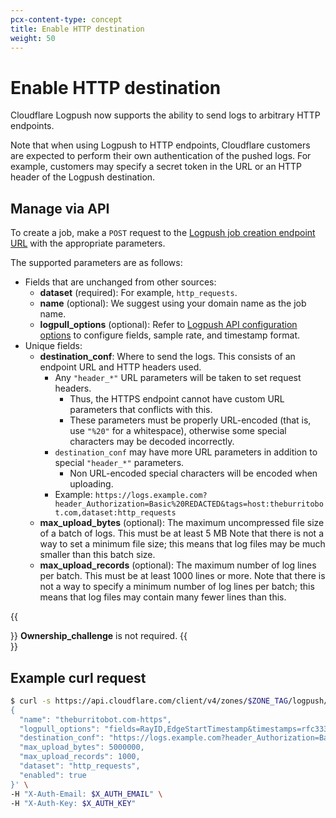 ```yaml
---
pcx-content-type: concept
title: Enable HTTP destination 
weight: 50
---
```


# Enable HTTP destination

Cloudflare Logpush now supports the ability to send logs to arbitrary HTTP endpoints.

Note that when using Logpush to HTTP endpoints, Cloudflare customers are expected to perform their own authentication of the pushed logs. For example, customers may specify a secret token in the URL or an HTTP header of the Logpush destination.

## Manage via API

To create a job, make a `POST` request to the [Logpush job creation endpoint URL](/logs/reference/logpush-api-configuration/) with the appropriate parameters.

The supported parameters are as follows:

- Fields that are unchanged from other sources:
    - **dataset** (required): For example, `http_requests`.
    - **name** (optional): We suggest using your domain name as the job name.
    - **logpull_options** (optional): Refer to [Logpush API configuration options](/logs/reference/logpush-api-configuration/#options) to configure fields, sample rate, and timestamp format.
- Unique fields: 
    - **destination_conf**: Where to send the logs. This consists of an endpoint URL and HTTP headers used.
        - Any `"header_*"` URL parameters will be taken to set request headers.
            - Thus, the HTTPS endpoint cannot have custom URL parameters that conflicts with this.
            - These parameters must be properly URL-encoded (that is, use `"%20"` for a whitespace), otherwise some special characters may be decoded incorrectly.
        - `destination_conf` may have more URL parameters in addition to special `"header_*"` parameters.
            - Non URL-encoded special characters will be encoded when uploading.
        - Example: `https://logs.example.com?header_Authorization=Basic%20REDACTED&tags=host:theburritobot.com,dataset:http_requests`
    - **max_upload_bytes** (optional): The maximum uncompressed file size of a batch of logs. This must be at least 5 MB Note that there is not a way to set a minimum file size; this means that log files may be much smaller than this batch size.
    - **max_upload_records** (optional): The maximum number of log lines per batch. This must be at least 1000 lines or more. Note that there is not a way to specify a minimum number of log lines per batch; this means that log files may contain many fewer lines than this.

{{<Aside type="note" header="Note">}}
**Ownership_challenge** is not required.
{{</Aside>}}


## Example curl request

```bash
$ curl -s https://api.cloudflare.com/client/v4/zones/$ZONE_TAG/logpush/jobs -X POST -d '
{
  "name": "theburritobot.com-https",
  "logpull_options": "fields=RayID,EdgeStartTimestamp&timestamps=rfc3339",
  "destination_conf": "https://logs.example.com?header_Authorization=Basic%20REDACTED&tags=host:theburritobot.com,dataset:http_requests",
  "max_upload_bytes": 5000000,
  "max_upload_records": 1000,
  "dataset": "http_requests",
  "enabled": true
}' \
-H "X-Auth-Email: $X_AUTH_EMAIL" \
-H "X-Auth-Key: $X_AUTH_KEY"
```